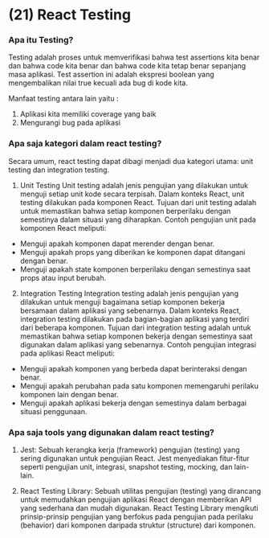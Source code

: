 # (21) React Testing

### Apa itu Testing?
Testing adalah proses untuk memverifikasi bahwa test assertions kita benar dan bahwa code kita benar dan bahwa code kita tetap benar sepanjang masa aplikasi. Test assertion ini adalah ekspresi boolean yang mengembalikan nilai true kecuali ada bug di kode kita.

Manfaat testing antara lain yaitu :
1. Aplikasi kita memiliki coverage yang baik
2. Mengurangi bug pada aplikasi


### Apa saja kategori dalam react testing?
Secara umum, react testing dapat dibagi menjadi dua kategori utama: unit testing dan integration testing.

1. Unit Testing
Unit testing adalah jenis pengujian yang dilakukan untuk menguji setiap unit kode secara terpisah. Dalam konteks React, unit testing dilakukan pada komponen React. Tujuan dari unit testing adalah untuk memastikan bahwa setiap komponen berperilaku dengan semestinya dalam situasi yang diharapkan. Contoh pengujian unit pada komponen React meliputi:

- Menguji apakah komponen dapat merender dengan benar.
- Menguji apakah props yang diberikan ke komponen dapat ditangani dengan benar.
- Menguji apakah state komponen berperilaku dengan semestinya saat props atau input berubah.

2. Integration Testing
Integration testing adalah jenis pengujian yang dilakukan untuk menguji bagaimana setiap komponen bekerja bersamaan dalam aplikasi yang sebenarnya. Dalam konteks React, integration testing dilakukan pada bagian-bagian aplikasi yang terdiri dari beberapa komponen. Tujuan dari integration testing adalah untuk memastikan bahwa setiap komponen bekerja dengan semestinya saat digunakan dalam aplikasi yang sebenarnya. Contoh pengujian integrasi pada aplikasi React meliputi:

- Menguji apakah komponen yang berbeda dapat berinteraksi dengan benar.
- Menguji apakah perubahan pada satu komponen memengaruhi perilaku komponen lain dengan benar.
- Menguji apakah aplikasi bekerja dengan semestinya dalam berbagai situasi penggunaan.


### Apa saja tools yang digunakan dalam react testing?

1. Jest: Sebuah kerangka kerja (framework) pengujian (testing) yang sering digunakan untuk pengujian React. Jest menyediakan fitur-fitur seperti pengujian unit, integrasi, snapshot testing, mocking, dan lain-lain.

2. React Testing Library: Sebuah utilitas pengujian (testing) yang dirancang untuk memudahkan pengujian aplikasi React dengan memberikan API yang sederhana dan mudah digunakan. React Testing Library mengikuti prinsip-prinsip pengujian yang berfokus pada pengujian pada perilaku (behavior) dari komponen daripada struktur (structure) dari komponen.

